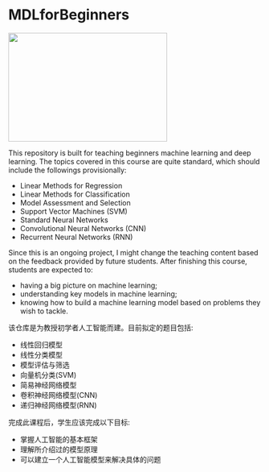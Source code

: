 # MDLforBeginners

<img src="https://github.com/Michael-yunfei/MDLforBeginners/blob/master/Chapter3/Code/Images/Mosaic1.png" width="316" height="216">

This repository is built for teaching beginners machine learning and deep learning. The topics covered in this course are quite standard, which should include the followings provisionally:

* Linear Methods for Regression
* Linear Methods for Classification
* Model Assessment and Selection
* Support Vector Machines (SVM)
* Standard Neural Networks
* Convolutional Neural Networks (CNN)
* Recurrent Neural Networks (RNN)

Since this is an ongoing project, I might change the teaching content based on the feedback provided by future students. After finishing this course, students are expected to:

* having a big picture on machine learning;
* understanding key models in machine learning;
* knowing how to build a machine learning model based on problems they wish to tackle.


该仓库是为教授初学者人工智能而建。目前拟定的题目包括:

* 线性回归模型
* 线性分类模型
* 模型评估与筛选
* 向量机分类(SVM)
* 简易神经网络模型
* 卷积神经网络模型(CNN)
* 递归神经网络模型(RNN)

完成此课程后，学生应该完成以下目标:

* 掌握人工智能的基本框架
* 理解所介绍过的模型原理
* 可以建立一个人工智能模型来解决具体的问题
